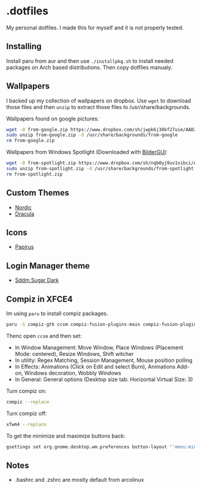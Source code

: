 # .dotfiles
My personal dotfiles. I made this for myself and it is not properly tested.

## Installing
Install paru from aur and then use `./installpkg.sh` to install needed packages on Arch based distributions.
Then copy dotfiles manualy.

## Wallpapers
I backed up my collection of wallpapers on dropbox. Use `wget` to download those files and then `unzip` to extract those files to /usr/share/backgrounds.

Wallpapers found on google pictures:
```sh
wget -O from-google.zip https://www.dropbox.com/sh/jwpk6j30kf27uie/AAD2ql1Lt_4vTmNc93nnOOxoa?dl=1
sudo unzip from-google.zip -d /usr/share/backgrounds/from-google
rm from-google.zip
```

Wallpapers from Windows Spotlight (Downloaded with [BilderGUI](https://github.com/NietroMiner00/BilderGui):
```sh
wget -O from-spotlight.zip https://www.dropbox.com/sh/nqb0yj9uv1vibci/AAAAgY7YDVB0RgqSfkMaDqICa?dl=1
sudo unzip from-spotlight.zip -d /usr/share/backgrounds/from-spotlight
rm from-spotlight.zip
```
## Custom Themes 
* [Nordic](https://github.com/EliverLara/Nordic)
* [Dracula](https://github.com/dracula/gtk)

## Icons
* [Papirus](https://github.com/PapirusDevelopmentTeam/papirus-icon-theme)

## Login Manager theme
* [Sddm Sugar Dark](https://github.com/MarianArlt/sddm-sugar-dark)

## Compiz in XFCE4
Im using `paru` to install compiz packages.
```sh
paru -S compiz-gtk ccsm compiz-fusion-plugins-main compiz-fusion-plugins-extra metacity emerald-gtk3 emerald-themes
```
Thenc open `ccsm` and then set:
* In Window Management: Move Window, Place Windows (Placement Mode: centered), Resize Windows, Shift witcher
* In utility: Regex Matching, Session Management, Mouse position polling
* In Effects: Animations (Click on Edit and select Burn), Animations Add-on, Windows decoration, Wobbly Windows
* In General: General options (Desktop size tab: Horizontal Virtual Size: 3)

Turn compiz on:
```sh
compiz --replace
```

Turn compiz off:
```sh
xfwm4 --replace
```

To get the minimize and maximize buttons back:
```sh
gsettings set org.gnome.desktop.wm.preferences button-layout "'menu:minimize,maximize,close'"
```

## Notes

* .bashrc and .zshrc are mostly default from arcolinux
